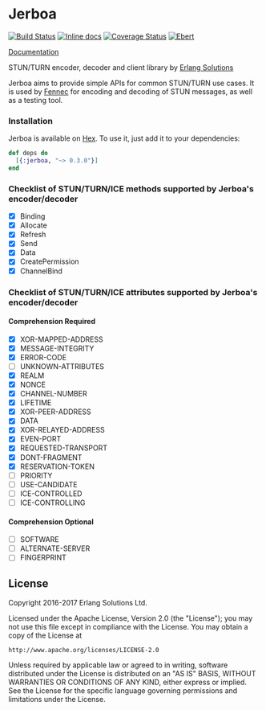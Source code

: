 # Jerboa

[![Build Status](https://travis-ci.org/esl/jerboa.svg?branch=travis-ci-integration)](https://travis-ci.org/esl/jerboa)
[![Inline docs](http://inch-ci.org/github/esl/jerboa.svg?branch=master)](http://inch-ci.org/github/esl/jerboa)
[![Coverage Status](https://coveralls.io/repos/github/esl/jerboa/badge.svg?branch=master)](https://coveralls.io/github/esl/jerboa?branch=master)
[![Ebert](https://ebertapp.io/github/esl/jerboa.svg)](https://ebertapp.io/github/esl/jerboa)

[Documentation](https://hexdocs.pm/jerboa/0.3.0)


STUN/TURN encoder, decoder and client library by [Erlang Solutions](https://www.erlang-solutions.com)

Jerboa aims to provide simple APIs for common STUN/TURN use cases. It is used by [Fennec](https://github.com/esl/fennec)
for encoding and decoding of STUN messages, as well as a testing tool.

### Installation

Jerboa is available on [Hex](https://hex.pm/packages/jerboa). To use it, just add it to your dependencies:

```elixir
def deps do
  [{:jerboa, "~> 0.3.0"}]
end
```

### Checklist of STUN/TURN/ICE methods supported by Jerboa's encoder/decoder

- [x] Binding
- [x] Allocate
- [x] Refresh
- [x] Send
- [x] Data
- [x] CreatePermission
- [x] ChannelBind

### Checklist of STUN/TURN/ICE attributes supported by Jerboa's encoder/decoder

#### Comprehension Required

- [x] XOR-MAPPED-ADDRESS
- [x] MESSAGE-INTEGRITY
- [x] ERROR-CODE
- [ ] UNKNOWN-ATTRIBUTES
- [x] REALM
- [x] NONCE
- [x] CHANNEL-NUMBER
- [x] LIFETIME
- [x] XOR-PEER-ADDRESS
- [x] DATA
- [x] XOR-RELAYED-ADDRESS
- [x] EVEN-PORT
- [x] REQUESTED-TRANSPORT
- [x] DONT-FRAGMENT
- [x] RESERVATION-TOKEN
- [ ] PRIORITY
- [ ] USE-CANDIDATE
- [ ] ICE-CONTROLLED
- [ ] ICE-CONTROLLING

#### Comprehension Optional

- [ ] SOFTWARE
- [ ] ALTERNATE-SERVER
- [ ] FINGERPRINT

## License

Copyright 2016-2017 Erlang Solutions Ltd.

Licensed under the Apache License, Version 2.0 (the "License");
you may not use this file except in compliance with the License.
You may obtain a copy of the License at

    http://www.apache.org/licenses/LICENSE-2.0

Unless required by applicable law or agreed to in writing, software
distributed under the License is distributed on an "AS IS" BASIS,
WITHOUT WARRANTIES OR CONDITIONS OF ANY KIND, either express or implied.
See the License for the specific language governing permissions and
limitations under the License.
